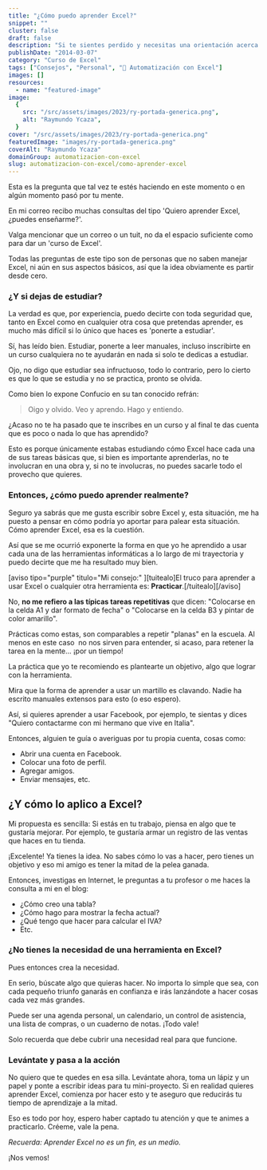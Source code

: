 ```yaml
---
title: "¿Cómo puedo aprender Excel?"
snippet: ""
cluster: false
draft: false
description: "Si te sientes perdido y necesitas una orientación acerca de cómo aprender Excel, esta entrada podría ayudarte."
publishDate: "2014-03-07"
category: "Curso de Excel"
tags: ["Consejos", "Personal", "🤖 Automatización con Excel"]
images: []
resources:
  - name: "featured-image"
image:
  {
    src: "/src/assets/images/2023/ry-portada-generica.png",
    alt: "Raymundo Ycaza",
  }
cover: "/src/assets/images/2023/ry-portada-generica.png"
featuredImage: "images/ry-portada-generica.png"
coverAlt: "Raymundo Ycaza"
domainGroup: automatizacion-con-excel
slug: automatizacion-con-excel/como-aprender-excel
---
```


Esta es la pregunta que tal vez te estés haciendo en este momento o en algún momento pasó por tu mente.

En mi correo recibo muchas consultas del tipo 'Quiero aprender Excel, ¿puedes enseñarme?'.

Valga mencionar que un correo o un tuit, no da el espacio suficiente como para dar un 'curso de Excel'.

Todas las preguntas de este tipo son de personas que no saben manejar Excel, ni aún en sus aspectos básicos, así que la idea obviamente es partir desde cero.

### ¿Y si dejas de estudiar?

La verdad es que, por experiencia, puedo decirte con toda seguridad que, tanto en Excel como en cualquier otra cosa que pretendas aprender, es mucho más difícil si lo único que haces es 'ponerte a estudiar'.

Sí, has leído bien. Estudiar, ponerte a leer manuales, incluso inscribirte en un curso cualquiera no te ayudarán en nada si solo te dedicas a estudiar.

Ojo, no digo que estudiar sea infructuoso, todo lo contrario, pero lo cierto es que lo que se estudia y no se practica, pronto se olvida.

Como bien lo expone Confucio en su tan conocido refrán:

> Oigo y olvido. Veo y aprendo. Hago y entiendo.

¿Acaso no te ha pasado que te inscribes en un curso y al final te das cuenta que es poco o nada lo que has aprendido?

Esto es porque únicamente estabas estudiando cómo Excel hace cada una de sus tareas básicas que, si bien es importante aprenderlas, no te involucran en una obra y, si no te involucras, no puedes sacarle todo el provecho que quieres.

### Entonces, ¿cómo puedo aprender realmente?

Seguro ya sabrás que me gusta escribir sobre Excel y, esta situación, me ha puesto a pensar en cómo podría yo aportar para palear esta situación. Cómo aprender Excel, esa es la cuestión.

Así que se me ocurrió exponerte la forma en que yo he aprendido a usar cada una de las herramientas informáticas a lo largo de mi trayectoria y puedo decirte que me ha resultado muy bien.

\[aviso tipo="purple" titulo="Mi consejo:" \]\[tuitealo\]El truco para aprender a usar Excel o cualquier otra herramienta es: **Practicar**.\[/tuitealo\]\[/aviso\]

No, **no me refiero a las típicas tareas repetitivas** que dicen: "Colocarse en la celda A1 y dar formato de fecha" o "Colocarse en la celda B3 y pintar de color amarillo".

Prácticas como estas, son comparables a repetir "planas" en la escuela. Al menos en este caso  no nos sirven para entender, si acaso, para retener la tarea en la mente... ¡por un tiempo!

La práctica que yo te recomiendo es plantearte un objetivo, algo que lograr con la herramienta.

Mira que la forma de aprender a usar un martillo es clavando. Nadie ha escrito manuales extensos para esto (o eso espero).

Así, si quieres aprender a usar Facebook, por ejemplo, te sientas y dices "Quiero contactarme con mi hermano que vive en Italia".

Entonces, alguien te guía o averiguas por tu propia cuenta, cosas como:

- Abrir una cuenta en Facebook.
- Colocar una foto de perfil.
- Agregar amigos.
- Enviar mensajes, etc.

## ¿Y cómo lo aplico a Excel?

Mi propuesta es sencilla: Si estás en tu trabajo, piensa en algo que te gustaría mejorar. Por ejemplo, te gustaría armar un registro de las ventas que haces en tu tienda.

¡Excelente! Ya tienes la idea. No sabes cómo lo vas a hacer, pero tienes un objetivo y eso mi amigo es tener la mitad de la pelea ganada.

Entonces, investigas en Internet, le preguntas a tu profesor o me haces la consulta a mi en el blog:

- ¿Cómo creo una tabla?
- ¿Cómo hago para mostrar la fecha actual?
- ¿Qué tengo que hacer para calcular el IVA?
- Etc.

### ¿No tienes la necesidad de una herramienta en Excel?

Pues entonces crea la necesidad.

En serio, búscate algo que quieras hacer. No importa lo simple que sea, con cada pequeño triunfo ganarás en confianza e irás lanzándote a hacer cosas cada vez más grandes.

Puede ser una agenda personal, un calendario, un control de asistencia, una lista de compras, o un cuaderno de notas. ¡Todo vale!

Solo recuerda que debe cubrir una necesidad real para que funcione.

### Levántate y pasa a la acción

No quiero que te quedes en esa silla. Levántate ahora, toma un lápiz y un papel y ponte a escribir ideas para tu mini-proyecto. Si en realidad quieres aprender Excel, comienza por hacer esto y te aseguro que reducirás tu tiempo de aprendizaje a la mitad.

Eso es todo por hoy, espero haber captado tu atención y que te animes a practicarlo. Créeme, vale la pena.

_Recuerda: Aprender Excel no es un fin, es un medio._

¡Nos vemos!
